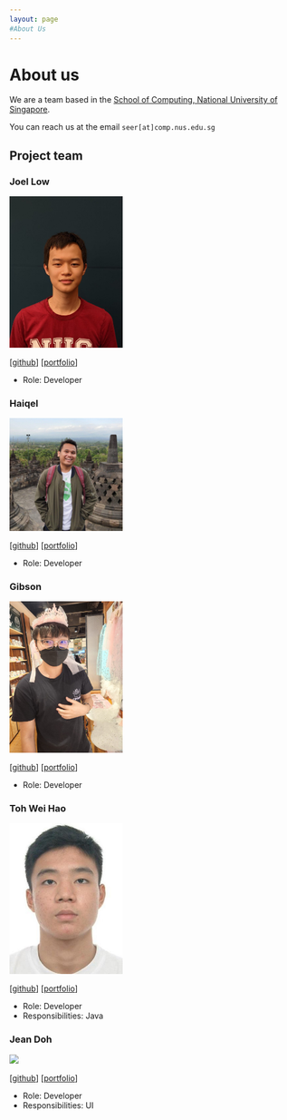 ```yaml
---
layout: page
#About Us
---
```


# About us
We are a team based in the [School of Computing, National University of Singapore](http://www.comp.nus.edu.sg).

You can reach us at the email `seer[at]comp.nus.edu.sg`

## Project team

### Joel Low

<img src="images/joellow88.png" width="200px">

[[github](https://github.com/joellow88)]
[[portfolio](team/joellow88.md)]

* Role: Developer

### Haiqel

<img src="images/Acerizm.png" width="200px">

[[github](http://github.com/Acerizm)]
[[portfolio](team/Acerizm.md)]

* Role: Developer

### Gibson

<img src="images/gibson.png" width="200px">

[[github](http://github.com/Gibson0918)] [[portfolio](team/Gibson0918.md)]

* Role: Developer

### Toh Wei Hao

<img src="images/statspadders.png" width="200px">

[[github](http://github.com/Statspadders)]
[[portfolio](team/statspadders.md)]

* Role: Developer
* Responsibilities: Java

### Jean Doh

<img src="images/johndoe.png" width="200px">

[[github](http://github.com/johndoe)]
[[portfolio](team/johndoe.md)]

* Role: Developer
* Responsibilities: UI
